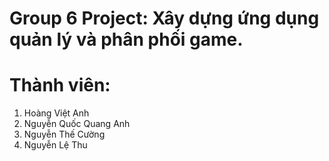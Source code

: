 # Group 6 Project: Xây dựng ứng dụng quản lý và phân phối game.
# Thành viên:

1. Hoàng Việt Anh
2. Nguyễn Quốc Quang Anh
3. Nguyễn Thế Cường
4. Nguyễn Lệ Thu
